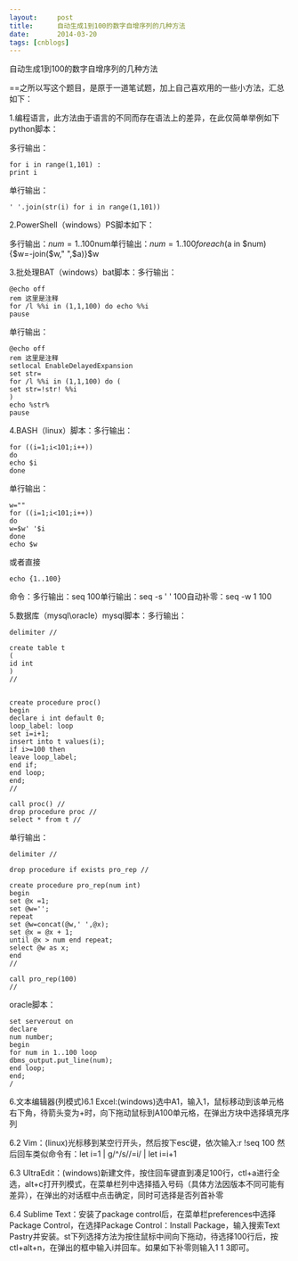 ```yaml
---
layout:     post
title:      自动生成1到100的数字自增序列的几种方法
date:       2014-03-20
tags: [cnblogs]
---
```

自动生成1到100的数字自增序列的几种方法

==之所以写这个题目，是原于一道笔试题，加上自己喜欢用的一些小方法，汇总如下：

1.编程语言，此方法由于语言的不同而存在语法上的差异，在此仅简单举例如下python脚本：

多行输出：

```
for i in range(1,101) :
print i
```

单行输出：

```
' '.join(str(i) for i in range(1,101))
```

2.PowerShell（windows）PS脚本如下：

多行输出：$num=1..100$num单行输出：$num=1..100foreach ($a in $num) {$w=-join($w," ",$a)}$w

3.批处理BAT（windows）bat脚本：多行输出：

```
@echo off
rem 这里是注释
for /l %%i in (1,1,100) do echo %%i
pause
```

单行输出：

```
@echo off
rem 这里是注释
setlocal EnableDelayedExpansion 
set str=
for /l %%i in (1,1,100) do (
set str=!str! %%i
)
echo %str%
pause
```

4.BASH（linux）脚本：多行输出：

```
for ((i=1;i<101;i++))
do
echo $i
done
```

单行输出：

```
w=""
for ((i=1;i<101;i++))
do
w=$w' '$i
done
echo $w
```

或者直接

```
echo {1..100}
```

命令：多行输出：seq 100单行输出：seq -s ' ' 100自动补零：seq -w 1 100

5.数据库（mysql\oracle）mysql脚本：多行输出：

```
delimiter //

create table t
( 
id int
)
//


create procedure proc()
begin
declare i int default 0;
loop_label: loop
set i=i+1;
insert into t values(i);
if i>=100 then
leave loop_label;
end if;
end loop;
end;
//

call proc() //
drop procedure proc //
select * from t //
```

单行输出：

```
delimiter //

drop procedure if exists pro_rep //

create procedure pro_rep(num int) 
begin 
set @x =1;
set @w='';
repeat 
set @w=concat(@w,' ',@x); 
set @x = @x + 1; 
until @x > num end repeat;
select @w as x;
end
//

call pro_rep(100)
//
```

oracle脚本：

```
set serverout on
declare
num number;
begin
for num in 1..100 loop
dbms_output.put_line(num);
end loop;
end;
/
```

6.文本编辑器(列模式)6.1 Excel:(windows)选中A1，输入1，鼠标移动到该单元格右下角，待箭头变为+时，向下拖动鼠标到A100单元格，在弹出方块中选择填充序列

6.2 Vim：(linux)光标移到某空行开头，然后按下esc键，依次输入:r !seq 100  然后回车类似命令有：let i=1 | g/^/s//\=i/ | let i=i+1

6.3 UltraEdit：(windows)新建文件，按住回车键直到凑足100行，ctl+a进行全选，alt+c打开列模式，在菜单栏列中选择插入号码（具体方法因版本不同可能有差异），在弹出的对话框中点击确定，同时可选择是否列首补零

6.4 Sublime Text：安装了package control后，在菜单栏preferences中选择Package Control，在选择Package Control：Install Package，输入搜索Text Pastry并安装。st下列选择方法为按住鼠标中间向下拖动，待选择100行后，按ctl+alt+n，在弹出的框中输入i并回车。如果如下补零则输入1 1 3即可。
